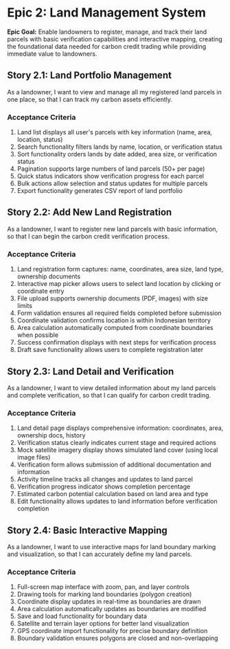 # Epic 2: Land Management System

**Epic Goal:** Enable landowners to register, manage, and track their land parcels with basic verification capabilities and interactive mapping, creating the foundational data needed for carbon credit trading while providing immediate value to landowners.

## Story 2.1: Land Portfolio Management

As a landowner,
I want to view and manage all my registered land parcels in one place,
so that I can track my carbon assets efficiently.

### Acceptance Criteria
1. Land list displays all user's parcels with key information (name, area, location, status)
2. Search functionality filters lands by name, location, or verification status
3. Sort functionality orders lands by date added, area size, or verification status
4. Pagination supports large numbers of land parcels (50+ per page)
5. Quick status indicators show verification progress for each parcel
6. Bulk actions allow selection and status updates for multiple parcels
7. Export functionality generates CSV report of land portfolio

## Story 2.2: Add New Land Registration

As a landowner,
I want to register new land parcels with basic information,
so that I can begin the carbon credit verification process.

### Acceptance Criteria
1. Land registration form captures: name, coordinates, area size, land type, ownership documents
2. Interactive map picker allows users to select land location by clicking or coordinate entry
3. File upload supports ownership documents (PDF, images) with size limits
4. Form validation ensures all required fields completed before submission
5. Coordinate validation confirms location is within Indonesian territory
6. Area calculation automatically computed from coordinate boundaries when possible
7. Success confirmation displays with next steps for verification process
8. Draft save functionality allows users to complete registration later

## Story 2.3: Land Detail and Verification

As a landowner,
I want to view detailed information about my land parcels and complete verification,
so that I can qualify for carbon credit trading.

### Acceptance Criteria
1. Land detail page displays comprehensive information: coordinates, area, ownership docs, history
2. Verification status clearly indicates current stage and required actions
3. Mock satellite imagery display shows simulated land cover (using local image files)
4. Verification form allows submission of additional documentation and information
5. Activity timeline tracks all changes and updates to land parcel
6. Verification progress indicator shows completion percentage
7. Estimated carbon potential calculation based on land area and type
8. Edit functionality allows updates to land information before verification completion

## Story 2.4: Basic Interactive Mapping

As a landowner,
I want to use interactive maps for land boundary marking and visualization,
so that I can accurately define my land parcels.

### Acceptance Criteria
1. Full-screen map interface with zoom, pan, and layer controls
2. Drawing tools for marking land boundaries (polygon creation)
3. Coordinate display updates in real-time as boundaries are drawn
4. Area calculation automatically updates as boundaries are modified
5. Save and load functionality for boundary data
6. Satellite and terrain layer options for better land visualization
7. GPS coordinate import functionality for precise boundary definition
8. Boundary validation ensures polygons are closed and non-overlapping

